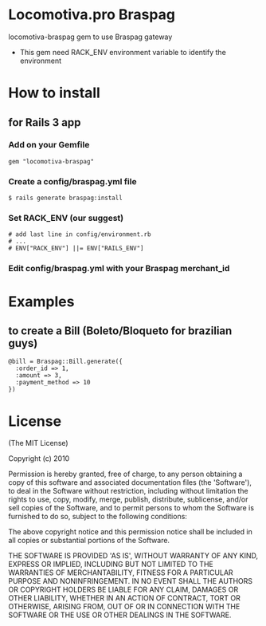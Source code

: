 # Locomotiva.pro Braspag

locomotiva-braspag gem to use Braspag gateway

* This gem need RACK_ENV environment variable to identify the environment

# How to install

## for Rails 3 app

### Add on your Gemfile

	gem "locomotiva-braspag"

### Create a config/braspag.yml file

	$ rails generate braspag:install

### Set RACK_ENV (our suggest)

	# add last line in config/environment.rb
    # ...
    # ENV["RACK_ENV"] ||= ENV["RAILS_ENV"]

### Edit config/braspag.yml with your Braspag merchant_id

# Examples

## to create a Bill (Boleto/Bloqueto for brazilian guys)
    @bill = Braspag::Bill.generate({
      :order_id => 1,
      :amount => 3,
      :payment_method => 10
    })

# License

(The MIT License)

Copyright (c) 2010

Permission is hereby granted, free of charge, to any person obtaining
a copy of this software and associated documentation files (the
'Software'), to deal in the Software without restriction, including
without limitation the rights to use, copy, modify, merge, publish,
distribute, sublicense, and/or sell copies of the Software, and to
permit persons to whom the Software is furnished to do so, subject to
the following conditions:

The above copyright notice and this permission notice shall be
included in all copies or substantial portions of the Software.

THE SOFTWARE IS PROVIDED 'AS IS', WITHOUT WARRANTY OF ANY KIND,
EXPRESS OR IMPLIED, INCLUDING BUT NOT LIMITED TO THE WARRANTIES OF
MERCHANTABILITY, FITNESS FOR A PARTICULAR PURPOSE AND NONINFRINGEMENT.
IN NO EVENT SHALL THE AUTHORS OR COPYRIGHT HOLDERS BE LIABLE FOR ANY
CLAIM, DAMAGES OR OTHER LIABILITY, WHETHER IN AN ACTION OF CONTRACT,
TORT OR OTHERWISE, ARISING FROM, OUT OF OR IN CONNECTION WITH THE
SOFTWARE OR THE USE OR OTHER DEALINGS IN THE SOFTWARE.
